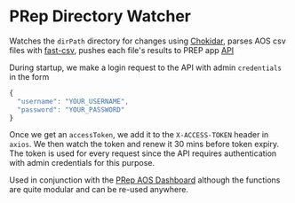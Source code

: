 # PRep Directory Watcher

Watches the `dirPath` directory for changes using [Chokidar](https://github.com/paulmillr/chokidar), parses AOS csv files with [fast-csv](https://www.npmjs.com/package/fast-csv), pushes each file's results to PREP app [API](https://github.com/nandanv2702/aos-dashboard/tree/master/server)

During startup, we make a login request to the API with admin `credentials` in the form
```js
{
  "username": "YOUR_USERNAME",
  "password": "YOUR_PASSWORD"
}
```

Once we get an `accessToken`, we add it to the `X-ACCESS-TOKEN` header in `axios`. We then watch the token and renew it 30 mins before token expiry. The token is used for every request since the API requires authentication with admin credentials for this purpose.

Used in conjunction with the [PRep AOS Dashboard](https://github.com/nandanv2702/aos-dashboard) although the functions are quite modular and can be re-used anywhere.
